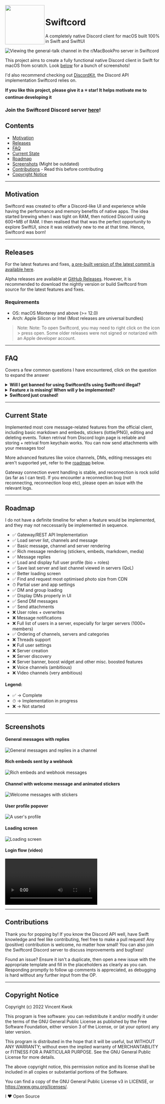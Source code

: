 <image src="Swiftcord/Assets.xcassets/AppIcon.appiconset/app-256.png" width="128px" height="128px" align="left" />

# Swiftcord
A completely native Discord client for macOS built 100% in Swift and SwiftUI

![Viewing the general-talk channel in the r/MacBookPro server in Swiftcord](README_Resources/heroScreenshot.png)

This project aims to create a fully functional native Discord
client in Swift for macOS from scratch. Look [below](#screenshots) for
a bunch of screenshots!

I'd also recommend checking out [DiscordKit](https://github.com/SwiftcordApp/DiscordKit),
the Discord API implementation Swiftcord relies on.

**If you like this project, please give it a ⭐ star! It helps motivate
me to continue developing it**

### Join the Swiftcord Discord server [here](https://discord.gg/he7n6MGDXS)!

## Contents
* [Motivation](#motivation)
* [Releases](#releases)
* [FAQ](#faq)
* [Current State](#current-state)
* [Roadmap](#roadmap)
* [Screenshots](#screenshots) (Might be outdated)
* [Contributions](#contributions) - Read this before contributing
* [Copyright Notice](#copyright-notice)

---

## Motivation

Swiftcord was created to offer a Discord-like UI and experience while
having the performance and memory benefits of native apps. The idea started
brewing when I was tight on RAM, then noticed Discord using 600+MB of RAM.
I then realised that that was the perfect opportunity to explore SwiftUI,
since it was relatively new to me at that time. Hence, Swiftcord was born!

---

## Releases
For the latest features and fixes, [a pre-built version of the latest commit is available here](https://nightly.link/SwiftcordApp/Swiftcord/workflows/main/main/Swiftcord_Canary.zip).

Alpha releases are available at [GitHub Releases](https://github.com/cryptoAlgorithm/Swiftcord/releases/).
However, it is recommended to download the nightly version or build Swiftcord from source 
for the latest features and fixes.

### Requirements
* OS: macOS Monterey and above (>= 12.0)
* Arch: Apple Silicon or Intel (Most releases are universal bundles)

> Note: Note: To open Swiftcord, you may need to right click on the icon > press open. 
> Some older releases were not signed or notarized with an Apple developer account.

---

## FAQ

Covers a few common questions I have encountered, click on the question
to expand the answer

<details>
  <summary><b>Will I get banned for using Swiftcord/Is using Swiftcord illegal?</b></summary>
  Using Swiftcord <i>isn't illegal</i>. Contrary to what many people say
  on various platforms, 3rd party clients (i.e. Swiftcord) <b>aren't against</b>
  the Discord ToS. You can read the section in Discord's ToS regarding their software
  <a href="https://discord.com/terms#software-in-discord’s-services">here</a>. 
  However, I <b>cannot guarantee</b> Swiftcord's use of Discord's endpoints won't
  trip selfbot ban detection. As far as possible, Swiftcord aims to
  use endpoints as similarly to the official client as possible, and I (the developer)
  have not been banned for using Swiftcord with either my main or alt account.
  <i>
    I do not take any responsibility for account bans due to the use of Swiftcord,
    whether direct or indirect, although there's a very low possibility of that occuring. 
    I recommend trying Swiftcord with an alt if possible.
  </i>
</details>
<details>
  <summary><b>Feature <i>x</i> is missing! When will <i>y</i> be implemented?</b></summary>
  Swiftcord currently is in the alpha stage, and hasn't achieved feature
  parity with the official Discord client yet (its quite far behind). 
  Many features are on the <a href="#roadmap">roadmap</a>, but I do not
  currently have a timeline for them. Development is progressing at a 
  fast pace, but sometimes bugs may take an unexpectedly long time to fix.
  I appreciate contributions, bug reports and suggestions :)
</details>
<details>
  <summary><b>Swiftcord just crashed!</b></summary>
  Although I'm aiming for 0 crashes (which is made easy by Swift),
  sometimes the unexpected happens xD. If you experience a crash, please
  open an issue with appropriete infomation like the line the error
  occurs on, relevent logs and what you were doing that might have casued
  the crash. If you can solve the bug causing the crash, that's even better!
</details>

---

## Current State

Implemented most core message-related features from the official
client, including basic markdown and embeds, stickers (lottie/PNG),
editing and deleting events. Token retrival from Discord login 
page is reliable and storing + retrival from keychain works. You can
now send attachments with your messages too! 

More advanced features like voice channels, DMs, editing messages etc 
aren't supported yet, refer to the [roadmap](#roadmap) below.

Gateway connection event handling is stable, and reconnection
is rock solid (as far as I can test). If you encounter a reconnection
bug (not reconnecting, reconnection loop etc), please open an issue
with the relevant logs.

---

## Roadmap

I do not have a definite timeline for when a feature would be implemented,
and they may not neccessarily be implemented in sequence. 

- ✅ Gateway/REST API Implementation
- ✅ Load server list, channels and message
- ✅ Basic message, channel and server rendering
- ✅ Rich message rendering (stickers, embeds, markdown, media)
- ✅ Message replies
- ✅ Load and display full user profile (bio + roles)
- ✅ Save last server and last channel viewed in servers (QoL)
- ✅ Better loading screen
- ✅ Find and request most optimised photo size from CDN
- ⏱ Partial user and app settings
- ✅ DM and group loading
- ✅ Display DMs properly in UI
- ✅ Send DM messages
- ✅ Send attachments
- ❌ User roles + overwrites
- ❌ Message notifications
- ❌ Full list of users in a server, especially for larger servers (1000+ members)
- ✅ Ordering of channels, servers and categories
- ❌ Threads support
- ❌ Full user settings
- ❌ Server creation
- ❌ Server discovery
- ❌ Server banner, boost widget and other misc. boosted features
- ❌ Voice channels (ambitious)
- ❌ Video channels (very ambitious)

#### Legend: 
* ✅ -> Complete
* ⏱ -> Implementation in progress
* ❌ -> Not started

---

## Screenshots

#### General messages with replies
![General messages and replies in a channel](README_Resources/generalMessages.png)

#### Rich embeds sent by a webhook
![Rich embeds and webhook messages](README_Resources/webhookEmbeds.png)

#### Channel with welcome message and animated stickers
![Welcome messages with stickers](README_Resources/stickers.png)

#### User profile popover
![A user's profile](README_Resources/userProfile.png)

#### Loading screen
![Loading screen](README_Resources/loadingChannels.png)

#### Login flow (video)
![Login flow](README_Resources/loginFlow.mp4)

---

## Contributions

Thank you for popping by! If you know the Discord API well, 
have Swift knowledge and feel like contributing, feel free to
make a pull request! Any (positive) contribution is welcome,
no matter how small! You can also join the Swiftcord Discord server
to discuss improvements and bugfixes!

Found an issue? Ensure it isn't a duplicate, then open a new issue
with the appropriate template and fill in the placeholders as
clearly as you can. Responding promptly to follow up comments
is appreciated, as debugging is hard without any further input
from the OP.

---

## Copyright Notice

Copyright (c) 2022 Vincent Kwok

This program is free software: you can redistribute it and/or modify
it under the terms of the GNU General Public License as published by
the Free Software Foundation, either version 3 of the License, or
(at your option) any later version.

This program is distributed in the hope that it will be useful,
but WITHOUT ANY WARRANTY; without even the implied warranty of
MERCHANTABILITY or FITNESS FOR A PARTICULAR PURPOSE.  See the
GNU General Public License for more details.

The above copyright notice, this permission notice and its license shall be included in all copies or substantial portions of the Software.

You can find a copy of the GNU General Public License v3 in LICENSE, or https://www.gnu.org/licenses/.

I ❤️ Open Source
